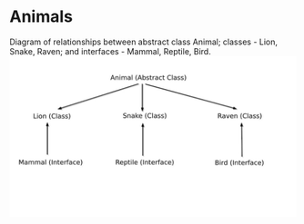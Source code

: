 # Animals
Diagram of relationships between abstract class Animal; classes - Lion, Snake, Raven; and interfaces - Mammal, Reptile, Bird.
<img src="structure.jpg" width="700"/>

